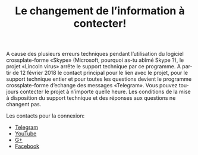 ﻿---
layout: post

title: Le changement de l’information à contecter!
meta: Telegram
cover_img: 2018.02.12/Telegram.png
cover_fit: contain

category: news

og: img/og_Telegram.png

lang: fr
ref: lincoln_virus_news_6
---

A cause des plusieurs erreurs techniques pendant l’utilisation du logiciel crossplate-forme «Skype» (Microsoft, pourquoi as-tu abîmé Skype ?), le projet «Lincoln virus» arrête le support technique par ce programme.
A partir de 12 février 2018 le contact principal pour le lien avec le projet, pour le support technique entier et pour toutes les questions devient le programme crossplate-forme d’echange des messages «Telegram».
Vous pouvez toujours contecter le projet à n’importe quelle heure. 
Les conditions de la mise à disposition du support technique et des réponses aux questions ne changent pas.

Les contacts pour la connexion:
- <a href="https://t.me/chutkoy" target="_blank">Telegram</a>
- <a href="https://www.youtube.com/channel/UCiAxh-kQbW00em5SX1I5n6Q" target="_blank">YouTube</a>
- <a href="https://plus.google.com/+%D0%95%D0%B2%D0%B3%D0%B5%D0%BD%D0%B8%D0%B9%D0%A0%D1%83%D1%81%D1%81%D0%BA%D0%B8%D0%B9%D0%A7%D1%83%D1%82%D0%BA%D0%BE%D0%B989" target="_blank">G+</a>
- <a href="https://www.facebook.com/lincolnvirus" target="_blank">Facebook</a>


